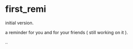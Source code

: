 # first_remi
initial version.


a reminder for you and for your friends ( still working on it ).

..
